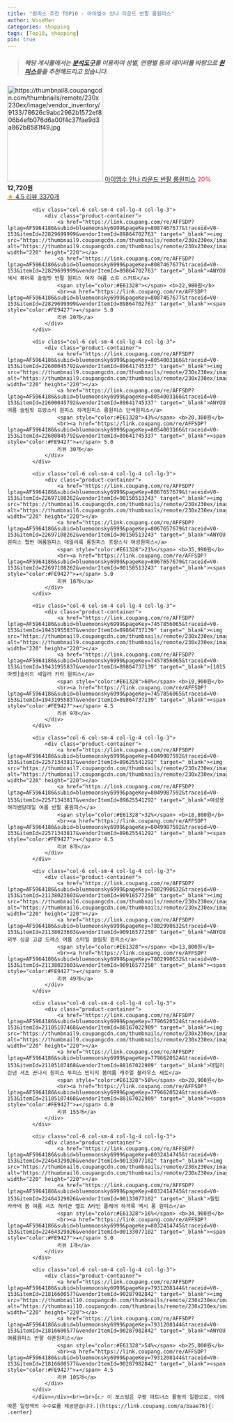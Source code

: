 ```yaml
---
title: "원피스 추천 TOP10 - 아이엠수 안나 라운드 반팔 롱원피스"
author: WiseMan
categories: shopping
tags: [Top10, shopping]
pin: true
---
```


> ##### 해당 게시물에서는 [**분석도구**](https://itemscout.io/)를 이용하여 **성별**, **연령별** 등의 데이터를 바탕으로 [**원피스**](https://link.coupang.com/a/baae76)들을 추천해드리고 있습니다.
<div class="container"><div class="row">
            <div class="col-6 col-sm-4 col-lg-4 col-lg-3">
                <div class="product-container">
                    <a href="https://link.coupang.com/re/AFFSDP?lptag=AF5964186&subid=bluemoonsky6999&pageKey=1291080993&traceid=V0-153&itemId=8224347049&vendorItemId=87926321916" target="_blank"><img src="https://thumbnail8.coupangcdn.com/thumbnails/remote/230x230ex/image/vendor_inventory/9133/78626c9abc2962b1572ef806b4efb076d6a00f4c37fae9d3a862b8581f49.jpg" alt="https://thumbnail8.coupangcdn.com/thumbnails/remote/230x230ex/image/vendor_inventory/9133/78626c9abc2962b1572ef806b4efb076d6a00f4c37fae9d3a862b8581f49.jpg" width="220" height="220"></a>
                    <a href="https://link.coupang.com/re/AFFSDP?lptag=AF5964186&subid=bluemoonsky6999&pageKey=1291080993&traceid=V0-153&itemId=8224347049&vendorItemId=87926321916" target="_blank">아이엠수 안나 라운드 반팔 롱원피스</a>
                    <span style="color:#E61328">20%</span> <b>12,720원</b>
                    <br><a href="https://link.coupang.com/re/AFFSDP?lptag=AF5964186&subid=bluemoonsky6999&pageKey=1291080993&traceid=V0-153&itemId=8224347049&vendorItemId=87926321916" target="_blank"><span style="color:#FE9427">★</span> 4.5
                    리뷰 3370개</a>
                </div>
            </div>
            
            <div class="col-6 col-sm-4 col-lg-4 col-lg-3">
                <div class="product-container">
                    <a href="https://link.coupang.com/re/AFFSDP?lptag=AF5964186&subid=bluemoonsky6999&pageKey=8087467677&traceid=V0-153&itemId=22829699999&vendorItemId=89864702763" target="_blank"><img src="https://thumbnail9.coupangcdn.com/thumbnails/remote/230x230ex/image/vendor_inventory/28df/3ff129697c794efe9dba2f0c89f42a3c9d9e1edc5bdd86d62a441ecb1e59.jpg" alt="https://thumbnail9.coupangcdn.com/thumbnails/remote/230x230ex/image/vendor_inventory/28df/3ff129697c794efe9dba2f0c89f42a3c9d9e1edc5bdd86d62a441ecb1e59.jpg" width="220" height="220"></a>
                    <a href="https://link.coupang.com/re/AFFSDP?lptag=AF5964186&subid=bluemoonsky6999&pageKey=8087467677&traceid=V0-153&itemId=22829699999&vendorItemId=89864702763" target="_blank">ANYOU 섹시 퓨어룩 슬림핏 반팔 원피스 여자 여름 쇼트 스커트</a>
                    <span style="color:#E61328"></span> <b>22,980원</b>
                    <br><a href="https://link.coupang.com/re/AFFSDP?lptag=AF5964186&subid=bluemoonsky6999&pageKey=8087467677&traceid=V0-153&itemId=22829699999&vendorItemId=89864702763" target="_blank"><span style="color:#FE9427">★</span> 5.0
                    리뷰 20개</a>
                </div>
            </div>
            
            <div class="col-6 col-sm-4 col-lg-4 col-lg-3">
                <div class="product-container">
                    <a href="https://link.coupang.com/re/AFFSDP?lptag=AF5964186&subid=bluemoonsky6999&pageKey=8054003166&traceid=V0-153&itemId=22600045792&vendorItemId=89641745337" target="_blank"><img src="https://thumbnail9.coupangcdn.com/thumbnails/remote/230x230ex/image/vendor_inventory/a9b1/2b1a0e0d05882f9a20d728d54cfad89c1bb0158472aa4d36a3dc0c7236ae.jpg" alt="https://thumbnail9.coupangcdn.com/thumbnails/remote/230x230ex/image/vendor_inventory/a9b1/2b1a0e0d05882f9a20d728d54cfad89c1bb0158472aa4d36a3dc0c7236ae.jpg" width="220" height="220"></a>
                    <a href="https://link.coupang.com/re/AFFSDP?lptag=AF5964186&subid=bluemoonsky6999&pageKey=8054003166&traceid=V0-153&itemId=22600045792&vendorItemId=89641745337" target="_blank">ANYOU 여름 슬림핏 프랑스식 원피스 하객원피스 롱원피스 단색원피스</a>
                    <span style="color:#E61328">43%</span> <b>20,380원</b>
                    <br><a href="https://link.coupang.com/re/AFFSDP?lptag=AF5964186&subid=bluemoonsky6999&pageKey=8054003166&traceid=V0-153&itemId=22600045792&vendorItemId=89641745337" target="_blank"><span style="color:#FE9427">★</span> 5.0
                    리뷰 30개</a>
                </div>
            </div>
            
            <div class="col-6 col-sm-4 col-lg-4 col-lg-3">
                <div class="product-container">
                    <a href="https://link.coupang.com/re/AFFSDP?lptag=AF5964186&subid=bluemoonsky6999&pageKey=8067657679&traceid=V0-153&itemId=22697108262&vendorItemId=90150513243" target="_blank"><img src="https://thumbnail6.coupangcdn.com/thumbnails/remote/230x230ex/image/vendor_inventory/7d04/3e5742033cde64e5f326401787ac15dd0ccb3cf72d0a5590c0fd76303f06.jpg" alt="https://thumbnail6.coupangcdn.com/thumbnails/remote/230x230ex/image/vendor_inventory/7d04/3e5742033cde64e5f326401787ac15dd0ccb3cf72d0a5590c0fd76303f06.jpg" width="220" height="220"></a>
                    <a href="https://link.coupang.com/re/AFFSDP?lptag=AF5964186&subid=bluemoonsky6999&pageKey=8067657679&traceid=V0-153&itemId=22697108262&vendorItemId=90150513243" target="_blank">ANYOU 원피스 헵번 여름원피스 데일리룩 롱원피스 프랑스식 여성원피스</a>
                    <span style="color:#E61328">21%</span> <b>35,990원</b>
                    <br><a href="https://link.coupang.com/re/AFFSDP?lptag=AF5964186&subid=bluemoonsky6999&pageKey=8067657679&traceid=V0-153&itemId=22697108262&vendorItemId=90150513243" target="_blank"><span style="color:#FE9427">★</span> 5.0
                    리뷰 18개</a>
                </div>
            </div>
            
            <div class="col-6 col-sm-4 col-lg-4 col-lg-3">
                <div class="product-container">
                    <a href="https://link.coupang.com/re/AFFSDP?lptag=AF5964186&subid=bluemoonsky6999&pageKey=7457856065&traceid=V0-153&itemId=19431955837&vendorItemId=89864737139" target="_blank"><img src="https://thumbnail9.coupangcdn.com/thumbnails/remote/230x230ex/image/vendor_inventory/43eb/3a4f8b8bf0c52df191dfe507af51e9b449321ae9c82c983f3e9ad7ecb6d2.jpg" alt="https://thumbnail9.coupangcdn.com/thumbnails/remote/230x230ex/image/vendor_inventory/43eb/3a4f8b8bf0c52df191dfe507af51e9b449321ae9c82c983f3e9ad7ecb6d2.jpg" width="220" height="220"></a>
                    <a href="https://link.coupang.com/re/AFFSDP?lptag=AF5964186&subid=bluemoonsky6999&pageKey=7457856065&traceid=V0-153&itemId=19431955837&vendorItemId=89864737139" target="_blank">[1015마켓]솔리드 세일러 카라 원피스</a>
                    <span style="color:#E61328">60%</span> <b>19,900원</b>
                    <br><a href="https://link.coupang.com/re/AFFSDP?lptag=AF5964186&subid=bluemoonsky6999&pageKey=7457856065&traceid=V0-153&itemId=19431955837&vendorItemId=89864737139" target="_blank"><span style="color:#FE9427">★</span> 4.5
                    리뷰 9개</a>
                </div>
            </div>
            
            <div class="col-6 col-sm-4 col-lg-4 col-lg-3">
                <div class="product-container">
                    <a href="https://link.coupang.com/re/AFFSDP?lptag=AF5964186&subid=bluemoonsky6999&pageKey=8049987592&traceid=V0-153&itemId=22571343817&vendorItemId=89625541292" target="_blank"><img src="https://thumbnail7.coupangcdn.com/thumbnails/remote/230x230ex/image/vendor_inventory/e826/1007de418f1f6d6f24202a0a0f8875ecd98ca184b2ae247793b6943f3c58.jpg" alt="https://thumbnail7.coupangcdn.com/thumbnails/remote/230x230ex/image/vendor_inventory/e826/1007de418f1f6d6f24202a0a0f8875ecd98ca184b2ae247793b6943f3c58.jpg" width="220" height="220"></a>
                    <a href="https://link.coupang.com/re/AFFSDP?lptag=AF5964186&subid=bluemoonsky6999&pageKey=8049987592&traceid=V0-153&itemId=22571343817&vendorItemId=89625541292" target="_blank">여성용 허리밴딩데일 여름 반팔 롱원피스</a>
                    <span style="color:#E61328">32%</span> <b>18,800원</b>
                    <br><a href="https://link.coupang.com/re/AFFSDP?lptag=AF5964186&subid=bluemoonsky6999&pageKey=8049987592&traceid=V0-153&itemId=22571343817&vendorItemId=89625541292" target="_blank"><span style="color:#FE9427">★</span> 4.5
                    리뷰 8개</a>
                </div>
            </div>
            
            <div class="col-6 col-sm-4 col-lg-4 col-lg-3">
                <div class="product-container">
                    <a href="https://link.coupang.com/re/AFFSDP?lptag=AF5964186&subid=bluemoonsky6999&pageKey=7802990632&traceid=V0-153&itemId=21138023603&vendorItemId=90916577250" target="_blank"><img src="https://thumbnail6.coupangcdn.com/thumbnails/remote/230x230ex/image/vendor_inventory/0f37/96a7019ddd654051d0646dc2e0dae7a425a5532a29cf89f4d401a17b4ec4.jpg" alt="https://thumbnail6.coupangcdn.com/thumbnails/remote/230x230ex/image/vendor_inventory/0f37/96a7019ddd654051d0646dc2e0dae7a425a5532a29cf89f4d401a17b4ec4.jpg" width="220" height="220"></a>
                    <a href="https://link.coupang.com/re/AFFSDP?lptag=AF5964186&subid=bluemoonsky6999&pageKey=7802990632&traceid=V0-153&itemId=21138023603&vendorItemId=90916577250" target="_blank">ANYOU외부 싱글 고급 드레스 여름 스타일 슬림핏 원피스</a>
                    <span style="color:#E61328"></span> <b>13,800원</b>
                    <br><a href="https://link.coupang.com/re/AFFSDP?lptag=AF5964186&subid=bluemoonsky6999&pageKey=7802990632&traceid=V0-153&itemId=21138023603&vendorItemId=90916577250" target="_blank"><span style="color:#FE9427">★</span> 5.0
                    리뷰 49개</a>
                </div>
            </div>
            
            <div class="col-6 col-sm-4 col-lg-4 col-lg-3">
                <div class="product-container">
                    <a href="https://link.coupang.com/re/AFFSDP?lptag=AF5964186&subid=bluemoonsky6999&pageKey=7796620524&traceid=V0-153&itemId=21105107468&vendorItemId=88167022909" target="_blank"><img src="https://thumbnail9.coupangcdn.com/thumbnails/remote/230x230ex/image/vendor_inventory/335c/4f1e36c6dbed687fb18e7a92a793f5848ec2b6936adf0341dd20393bf533.jpg" alt="https://thumbnail9.coupangcdn.com/thumbnails/remote/230x230ex/image/vendor_inventory/335c/4f1e36c6dbed687fb18e7a92a793f5848ec2b6936adf0341dd20393bf533.jpg" width="220" height="220"></a>
                    <a href="https://link.coupang.com/re/AFFSDP?lptag=AF5964186&subid=bluemoonsky6999&pageKey=7796620524&traceid=V0-153&itemId=21105107468&vendorItemId=88167022909" target="_blank">데일리 린넨 셔츠 끈나시 원피스 투피스 빈티지 봄여름 캐주얼 블라우스 세트</a>
                    <span style="color:#E61328">58%</span> <b>20,900원</b>
                    <br><a href="https://link.coupang.com/re/AFFSDP?lptag=AF5964186&subid=bluemoonsky6999&pageKey=7796620524&traceid=V0-153&itemId=21105107468&vendorItemId=88167022909" target="_blank"><span style="color:#FE9427">★</span> 4.0
                    리뷰 155개</a>
                </div>
            </div>
            
            <div class="col-6 col-sm-4 col-lg-4 col-lg-3">
                <div class="product-container">
                    <a href="https://link.coupang.com/re/AFFSDP?lptag=AF5964186&subid=bluemoonsky6999&pageKey=8032414745&traceid=V0-153&itemId=22464329026&vendorItemId=90133077102" target="_blank"><img src="https://thumbnail6.coupangcdn.com/thumbnails/remote/230x230ex/image/vendor_inventory/8350/7e8f3d6fb2f3d553a90fa27dcbf0dac18c6c41040246f3613a1c34f46355.png" alt="https://thumbnail6.coupangcdn.com/thumbnails/remote/230x230ex/image/vendor_inventory/8350/7e8f3d6fb2f3d553a90fa27dcbf0dac18c6c41040246f3613a1c34f46355.png" width="220" height="220"></a>
                    <a href="https://link.coupang.com/re/AFFSDP?lptag=AF5964186&subid=bluemoonsky6999&pageKey=8032414745&traceid=V0-153&itemId=22464329026&vendorItemId=90133077102" target="_blank">필립 카라넥 봄 여름 셔츠 허리끈 벨트 A라인 플레어 하객룩 맥시 롱 원피스</a>
                    <span style="color:#E61328">16%</span> <b>34,900원</b>
                    <br><a href="https://link.coupang.com/re/AFFSDP?lptag=AF5964186&subid=bluemoonsky6999&pageKey=8032414745&traceid=V0-153&itemId=22464329026&vendorItemId=90133077102" target="_blank"><span style="color:#FE9427">★</span> 5.0
                    리뷰 1개</a>
                </div>
            </div>
            
            <div class="col-6 col-sm-4 col-lg-4 col-lg-3">
                <div class="product-container">
                    <a href="https://link.coupang.com/re/AFFSDP?lptag=AF5964186&subid=bluemoonsky6999&pageKey=7931208144&traceid=V0-153&itemId=21816600577&vendorItemId=90287982842" target="_blank"><img src="https://thumbnail10.coupangcdn.com/thumbnails/remote/230x230ex/image/vendor_inventory/da9f/a8d2eea7b3eb64c922da1b564eb82b5809c23792d62b860967faabac148f.jpg" alt="https://thumbnail10.coupangcdn.com/thumbnails/remote/230x230ex/image/vendor_inventory/da9f/a8d2eea7b3eb64c922da1b564eb82b5809c23792d62b860967faabac148f.jpg" width="220" height="220"></a>
                    <a href="https://link.coupang.com/re/AFFSDP?lptag=AF5964186&subid=bluemoonsky6999&pageKey=7931208144&traceid=V0-153&itemId=21816600577&vendorItemId=90287982842" target="_blank">ANYOU 여름원피스 반팔 쉬폰원피스</a>
                    <span style="color:#E61328">54%</span> <b>25,000원</b>
                    <br><a href="https://link.coupang.com/re/AFFSDP?lptag=AF5964186&subid=bluemoonsky6999&pageKey=7931208144&traceid=V0-153&itemId=21816600577&vendorItemId=90287982842" target="_blank"><span style="color:#FE9427">★</span> 4.5
                    리뷰 105개</a>
                </div>
            </div>
            </div></div><br><br>[👉 이 포스팅은 쿠팡 파트너스 활동의 일환으로, 이에 따른 일정액의 수수료를 제공받습니다.](https://link.coupang.com/a/baae76){: .center}